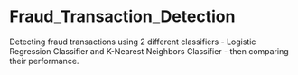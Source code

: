 # Fraud_Transaction_Detection
Detecting fraud transactions using 2 different classifiers - Logistic Regression Classifier and K-Nearest Neighbors Classifier - then comparing their performance.

